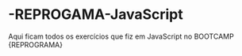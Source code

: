 # -REPROGAMA-JavaScript
Aqui ficam todos os exercícios que fiz  em JavaScript no BOOTCAMP {REPROGRAMA}
